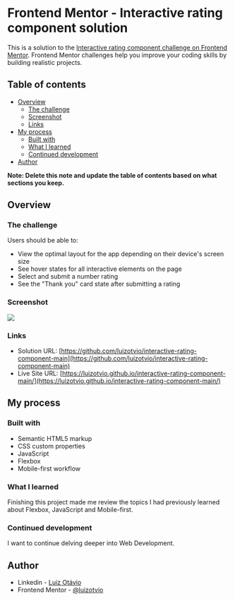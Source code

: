 # Frontend Mentor - Interactive rating component solution

This is a solution to the [Interactive rating component challenge on Frontend Mentor](https://www.frontendmentor.io/challenges/interactive-rating-component-koxpeBUmI). Frontend Mentor challenges help you improve your coding skills by building realistic projects. 

## Table of contents

- [Overview](#overview)
  - [The challenge](#the-challenge)
  - [Screenshot](#screenshot)
  - [Links](#links)
- [My process](#my-process)
  - [Built with](#built-with)
  - [What I learned](#what-i-learned)
  - [Continued development](#continued-development)
- [Author](#author)

**Note: Delete this note and update the table of contents based on what sections you keep.**

## Overview

### The challenge

Users should be able to:

- View the optimal layout for the app depending on their device's screen size
- See hover states for all interactive elements on the page
- Select and submit a number rating
- See the "Thank you" card state after submitting a rating

### Screenshot

![](..assets/images/screenshot.png)

### Links

- Solution URL: [https://github.com/luizotvio/interactive-rating-component-main](https://github.com/luizotvio/interactive-rating-component-main)
- Live Site URL: [https://luizotvio.github.io/interactive-rating-component-main/](https://luizotvio.github.io/interactive-rating-component-main/)

## My process

### Built with

- Semantic HTML5 markup
- CSS custom properties
- JavaScript
- Flexbox
- Mobile-first workflow

### What I learned

Finishing this project made me review the topics I had previously learned about Flexbox, JavaScript and Mobile-first.

### Continued development

I want to continue delving deeper into Web Development.

## Author

- Linkedin - [Luiz Otávio](https://www.linkedin.com/in/luizotvioo/)
- Frontend Mentor - [@luizotvio](https://www.frontendmentor.io/profile/luizotvio)

